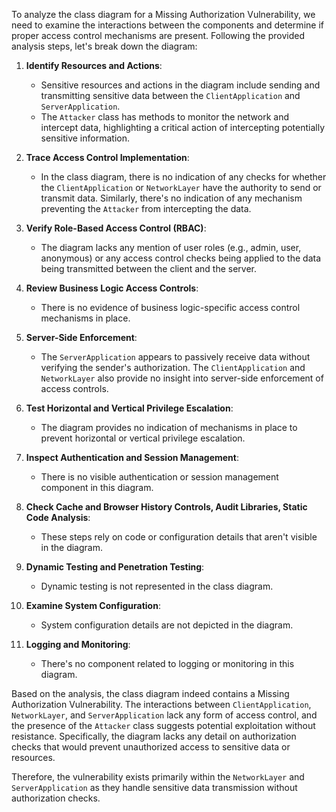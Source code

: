 To analyze the class diagram for a Missing Authorization Vulnerability, we need to examine the interactions between the components and determine if proper access control mechanisms are present. Following the provided analysis steps, let's break down the diagram:

1. **Identify Resources and Actions**: 
   - Sensitive resources and actions in the diagram include sending and transmitting sensitive data between the `ClientApplication` and `ServerApplication`.
   - The `Attacker` class has methods to monitor the network and intercept data, highlighting a critical action of intercepting potentially sensitive information.

2. **Trace Access Control Implementation**: 
   - In the class diagram, there is no indication of any checks for whether the `ClientApplication` or `NetworkLayer` have the authority to send or transmit data. Similarly, there's no indication of any mechanism preventing the `Attacker` from intercepting the data.

3. **Verify Role-Based Access Control (RBAC)**:
   - The diagram lacks any mention of user roles (e.g., admin, user, anonymous) or any access control checks being applied to the data being transmitted between the client and the server.

4. **Review Business Logic Access Controls**: 
   - There is no evidence of business logic-specific access control mechanisms in place.

5. **Server-Side Enforcement**: 
   - The `ServerApplication` appears to passively receive data without verifying the sender's authorization. The `ClientApplication` and `NetworkLayer` also provide no insight into server-side enforcement of access controls.

6. **Test Horizontal and Vertical Privilege Escalation**: 
   - The diagram provides no indication of mechanisms in place to prevent horizontal or vertical privilege escalation.

7. **Inspect Authentication and Session Management**: 
   - There is no visible authentication or session management component in this diagram.

8. **Check Cache and Browser History Controls, Audit Libraries, Static Code Analysis**: 
   - These steps rely on code or configuration details that aren't visible in the diagram.

9. **Dynamic Testing and Penetration Testing**: 
   - Dynamic testing is not represented in the class diagram.

10. **Examine System Configuration**: 
    - System configuration details are not depicted in the diagram.

11. **Logging and Monitoring**: 
    - There's no component related to logging or monitoring in this diagram.

Based on the analysis, the class diagram indeed contains a Missing Authorization Vulnerability. The interactions between `ClientApplication`, `NetworkLayer`, and `ServerApplication` lack any form of access control, and the presence of the `Attacker` class suggests potential exploitation without resistance. Specifically, the diagram lacks any detail on authorization checks that would prevent unauthorized access to sensitive data or resources.

Therefore, the vulnerability exists primarily within the `NetworkLayer` and `ServerApplication` as they handle sensitive data transmission without authorization checks.